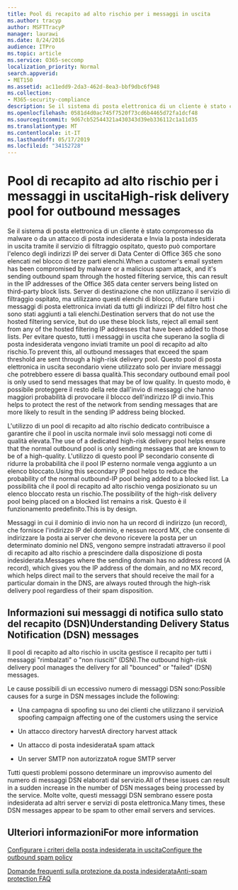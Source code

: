 ```yaml
---
title: Pool di recapito ad alto rischio per i messaggi in uscita
ms.author: tracyp
author: MSFTTracyP
manager: laurawi
ms.date: 8/24/2016
audience: ITPro
ms.topic: article
ms.service: O365-seccomp
localization_priority: Normal
search.appverid:
- MET150
ms.assetid: ac11edd9-2da3-462d-8ea3-bbf9dbc6f948
ms.collection:
- M365-security-compliance
description: Se il sistema di posta elettronica di un cliente è stato compromesso da malware o da un attacco di posta indesiderata e Invia la posta indesiderata in uscita tramite il servizio di filtraggio ospitato, questo può comportare l'elenco degli indirizzi IP dei server di Data Center di Office 365 che sono elencati nel blocco di terze parti elenchi.
ms.openlocfilehash: 0581d4d0ac745f7520f73cd6b4465d72fa1dcf48
ms.sourcegitcommit: 9d67cb52544321a430343d39eb336112c1a11d35
ms.translationtype: MT
ms.contentlocale: it-IT
ms.lasthandoff: 05/17/2019
ms.locfileid: "34152728"
---
```

# <a name="high-risk-delivery-pool-for-outbound-messages"></a><span data-ttu-id="11156-103">Pool di recapito ad alto rischio per i messaggi in uscita</span><span class="sxs-lookup"><span data-stu-id="11156-103">High-risk delivery pool for outbound messages</span></span>

<span data-ttu-id="11156-104">Se il sistema di posta elettronica di un cliente è stato compromesso da malware o da un attacco di posta indesiderata e Invia la posta indesiderata in uscita tramite il servizio di filtraggio ospitato, questo può comportare l'elenco degli indirizzi IP dei server di Data Center di Office 365 che sono elencati nel blocco di terze parti elenchi.</span><span class="sxs-lookup"><span data-stu-id="11156-104">When a customer's email system has been compromised by malware or a malicious spam attack, and it's sending outbound spam through the hosted filtering service, this can result in the IP addresses of the Office 365 data center servers being listed on third-party block lists.</span></span> <span data-ttu-id="11156-105">Server di destinazione che non utilizzano il servizio di filtraggio ospitato, ma utilizzano questi elenchi di blocco, rifiutare tutti i messaggi di posta elettronica inviati da tutti gli indirizzi IP del filtro host che sono stati aggiunti a tali elenchi.</span><span class="sxs-lookup"><span data-stu-id="11156-105">Destination servers that do not use the hosted filtering service, but do use these block lists, reject all email sent from any of the hosted filtering IP addresses that have been added to those lists.</span></span> <span data-ttu-id="11156-106">Per evitare questo, tutti i messaggi in uscita che superano la soglia di posta indesiderata vengono inviati tramite un pool di recapito ad alto rischio.</span><span class="sxs-lookup"><span data-stu-id="11156-106">To prevent this, all outbound messages that exceed the spam threshold are sent through a high-risk delivery pool.</span></span> <span data-ttu-id="11156-107">Questo pool di posta elettronica in uscita secondario viene utilizzato solo per inviare messaggi che potrebbero essere di bassa qualità.</span><span class="sxs-lookup"><span data-stu-id="11156-107">This secondary outbound email pool is only used to send messages that may be of low quality.</span></span> <span data-ttu-id="11156-108">In questo modo, è possibile proteggere il resto della rete dall'invio di messaggi che hanno maggiori probabilità di provocare il blocco dell'indirizzo IP di invio.</span><span class="sxs-lookup"><span data-stu-id="11156-108">This helps to protect the rest of the network from sending messages that are more likely to result in the sending IP address being blocked.</span></span>
  
<span data-ttu-id="11156-109">L'utilizzo di un pool di recapito ad alto rischio dedicato contribuisce a garantire che il pool in uscita normale invii solo messaggi noti come di qualità elevata.</span><span class="sxs-lookup"><span data-stu-id="11156-109">The use of a dedicated high-risk delivery pool helps ensure that the normal outbound pool is only sending messages that are known to be of a high-quality.</span></span> <span data-ttu-id="11156-110">L'utilizzo di questo pool IP secondario consente di ridurre la probabilità che il pool IP esterno normale venga aggiunto a un elenco bloccato.</span><span class="sxs-lookup"><span data-stu-id="11156-110">Using this secondary IP pool helps to reduce the probability of the normal outbound-IP pool being added to a blocked list.</span></span> <span data-ttu-id="11156-111">La possibilità che il pool di recapito ad alto rischio venga posizionato su un elenco bloccato resta un rischio.</span><span class="sxs-lookup"><span data-stu-id="11156-111">The possibility of the high-risk delivery pool being placed on a blocked list remains a risk.</span></span> <span data-ttu-id="11156-112">Questo è il funzionamento predefinito.</span><span class="sxs-lookup"><span data-stu-id="11156-112">This is by design.</span></span>
  
<span data-ttu-id="11156-113">Messaggi in cui il dominio di invio non ha un record di indirizzo (un record), che fornisce l'indirizzo IP del dominio, e nessun record MX, che consente di indirizzare la posta ai server che devono ricevere la posta per un determinato dominio nel DNS, vengono sempre instradati attraverso il pool di recapito ad alto rischio a prescindere dalla disposizione di posta indesiderata.</span><span class="sxs-lookup"><span data-stu-id="11156-113">Messages where the sending domain has no address record (A record), which gives you the IP address of the domain, and no MX record, which helps direct mail to the servers that should receive the mail for a particular domain in the DNS, are always routed through the high-risk delivery pool regardless of their spam disposition.</span></span>
  
## <a name="understanding-delivery-status-notification-dsn-messages"></a><span data-ttu-id="11156-114">Informazioni sui messaggi di notifica sullo stato del recapito (DSN)</span><span class="sxs-lookup"><span data-stu-id="11156-114">Understanding Delivery Status Notification (DSN) messages</span></span>

<span data-ttu-id="11156-115">Il pool di recapito ad alto rischio in uscita gestisce il recapito per tutti i messaggi "rimbalzati" o "non riusciti" (DSN).</span><span class="sxs-lookup"><span data-stu-id="11156-115">The outbound high-risk delivery pool manages the delivery for all "bounced" or "failed" (DSN) messages.</span></span>
  
<span data-ttu-id="11156-116">Le cause possibili di un eccessivo numero di messaggi DSN sono:</span><span class="sxs-lookup"><span data-stu-id="11156-116">Possible causes for a surge in DSN messages include the following:</span></span>
  
- <span data-ttu-id="11156-117">Una campagna di spoofing su uno dei clienti che utilizzano il servizio</span><span class="sxs-lookup"><span data-stu-id="11156-117">A spoofing campaign affecting one of the customers using the service</span></span>
    
- <span data-ttu-id="11156-118">Un attacco directory harvest</span><span class="sxs-lookup"><span data-stu-id="11156-118">A directory harvest attack</span></span>
    
- <span data-ttu-id="11156-119">Un attacco di posta indesiderata</span><span class="sxs-lookup"><span data-stu-id="11156-119">A spam attack</span></span>
    
- <span data-ttu-id="11156-120">Un server SMTP non autorizzato</span><span class="sxs-lookup"><span data-stu-id="11156-120">A rogue SMTP server</span></span>
    
<span data-ttu-id="11156-121">Tutti questi problemi possono determinare un improvviso aumento del numero di messaggi DSN elaborati dal servizio.</span><span class="sxs-lookup"><span data-stu-id="11156-121">All of these issues can result in a sudden increase in the number of DSN messages being processed by the service.</span></span> <span data-ttu-id="11156-122">Molte volte, questi messaggi DSN sembrano essere posta indesiderata ad altri server e servizi di posta elettronica.</span><span class="sxs-lookup"><span data-stu-id="11156-122">Many times, these DSN messages appear to be spam to other email servers and services.</span></span>
  
## <a name="for-more-information"></a><span data-ttu-id="11156-123">Ulteriori informazioni</span><span class="sxs-lookup"><span data-stu-id="11156-123">For more information</span></span>

[<span data-ttu-id="11156-124">Configurare i criteri della posta indesiderata in uscita</span><span class="sxs-lookup"><span data-stu-id="11156-124">Configure the outbound spam policy</span></span>](configure-the-outbound-spam-policy.md)
  
[<span data-ttu-id="11156-125">Domande frequenti sulla protezione da posta indesiderata</span><span class="sxs-lookup"><span data-stu-id="11156-125">Anti-spam protection FAQ</span></span>](anti-spam-protection-faq.md)
  

